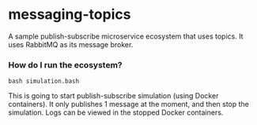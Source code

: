 # messaging-topics #

A sample publish-subscribe microservice ecosystem that uses topics. It uses RabbitMQ as its message broker.

### How do I run the ecosystem? ###

```
bash simulation.bash
```

This is going to start publish-subscribe simulation (using Docker containers).
It only publishes 1 message at the moment, and then stop the simulation. Logs can be
viewed in the stopped Docker containers.

